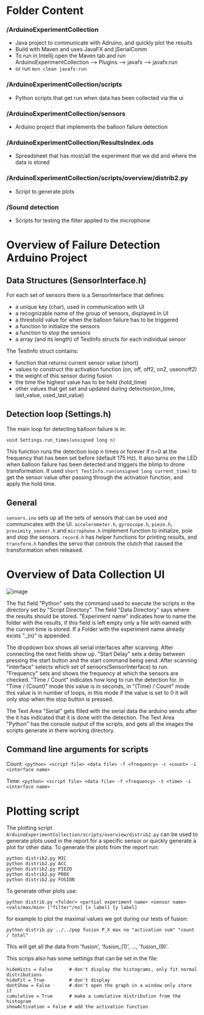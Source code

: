 # Folder Content

### /ArduinoExperimentCollection
- Java project to communicate with Adruino, and quickly plot the results
- Build with Maven and uses JavaFX and jSerialComm
- To run in Intellij open the Maven tab and run ArduinoExperimentCollection --> Plugins --> javafx --> javafx:run
- or run ```mvn clean javafx:run```

### /ArduinoExperimentCollection/scripts
- Python scripts that get run when data has been collected via the ui

### /ArduinoExperimentCollection/sensors
- Arduino project that implements the balloon failure detection

### /ArduinoExperimentCollection/ResultsIndex.ods
- Spreadsheet that has most/all the experiment that we did and where the data is stored

### /ArduinoExperimentCollection/scripts/overview/distrib2.py
- Script to generate plots

### /Sound detection 
- Scripts for testing the filter applied to the microphone


# Overview of Failure Detection Arduino Project

## Data Structures (SensorInterface.h)

For each set of sensors there is a SensorInterface that defines:
* a unique key (char), used in communication with UI
* a recognizable name of the group of sensors, displayed in UI
* a threshold value for when the balloon failure has to be triggered
* a function to initialize the sensors
* a function to stop the sensors
* a array (and its length) of TestInfo structs for each individual sensor

The TestInfo struct contains:
* function that returns current sensor value (short)
* values to construct the activation function (on, off, off2, on2, useonoff2)
* the weight of this sensor during fusion
* the time the highest value has to be held (hold_time)
* other values that get set and updated during detection(on_time, last_value, used_last_value)

## Detection loop (Settings.h)

The main loop for detecting balloon failure is in:

```void Settings.run_times(unsigned long n)```

This function runs the detection loop n times or forever if n=0 at the frequency that has been set before (default 175 Hz). It also turns on the LED when balloon failure has been detected and triggers the blimp to drone transformation.
It used ```short TestInfo.run(unsigned long current_time)``` to get the sensor value after passing through the activation function, and apply the hold time.

## General
```sensors.ino``` sets up all the sets of sensors that can be used and communicates with the UI.
```accelerometer.h```, ```gyroscope.h```, ```piezo.h```, ```proximity_sensor.h``` and ```microphone.h``` implement function to initialize, pole and stop the sensors. ```record.h``` has helper functions for printing results, and ```transform.h``` handles the servo that controls the clutch that caused the transformation when released.

# Overview of Data Collection UI

![image](UI.png)

The fist field "Python" sets the command used to execute the scripts in the directory set by "Script Directory".
The field "Data Directory" says where the results should be stored. "Experiment name" indicates how to name the folder with the results, if this field is left empty only a file with named with the current time is stored. If a Folder with the experiment name already exists "_(n)" is appended.

The dropdown box shows all serial interfaces after scanning. After connecting the next fields show up.
"Start Delay" sets a delay between pressing the start button and the start command being send.
After scanning "interface" selects which set of sensors(SensorInterface) to run.
"Frequency" sets and shows the frequency at which the sensors are checked.
"Time / Count" indicates how long to run the detection for. In "Time / (Count)" mode this value is in seconds, in "(Time) / Count" mode this value is in number of loops, in this mode if the value is set to 0 it will only stop when the stop button is pressed.

The Text Area "Serial" gets filled with the serial data the arduino sends after the it has indicated that it is done with the detection. The Text Area "Python" has the console output of the scripts, and gets all the images the scripts generate in there working directory.

## Command line arguments for scripts

Count: ```<python> <script file> <data file> -f <frequency> -c <count> -i <interface name>```

Time: ```<python> <script file> <data file> -f <frequency> -t <time> -i <interface name>```


# Plotting script

The plotting script `ArduinoExperimentCollection/scripts/overview/distrib2.py` can be used to generate plots used in the report for a specific sensor or quickly generate a plot for other data.
To generate the plots from the report run:
```
python distrib2.py MIC
python distrib2.py ACC
python distrib2.py PIEZO
python distrib2.py PROX
python distrib2.py FUSION
```
To generate other plots use:
```
python distrib.py <folder> <partial experiment name> <sensor name> <vals/max/min> ["filter"/no] [x label] [y label]
```
for example to plot the maximal values we got during our tests of fusion:
```
python distrib.py ../../pop fusion P_X max no "activation sum" "count / total"
```
This will get all the data from 'fusion', 'fusion_(1)', ..., 'fusion_(9)'.

This scrips also has some settings that can be set in the file:
```
hideHists = False      # don't display the histograms, only fit normal distributions
hideFit = True         # don't display 
dontShow = False       # don't open the graph in a window only store it
cumulative = True      # make a cumulative distribution from the histogram
showActivation = False # add the activation function
```